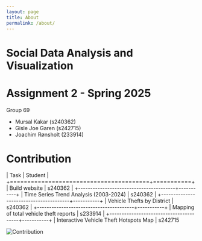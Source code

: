 ```yaml
---
layout: page
title: About
permalink: /about/
---
```


# **Social Data Analysis and Visualization** 

# Assignment 2 - Spring 2025

Group 69
 - Mursal Kakar (s240362)
 - Gisle Joe Garen (s242715)
 - Joachim Rønsholt (233914)



# Contribution 

| Task                                   | Student   |
+========================================+===========+
| Build website                          | s240362   |
+----------------------------------------+-----------+
| Time Series Trend Analysis (2003-2024) | s240362   |
+----------------------------------------+-----------+
| Vehicle Thefts by District             | s240362   |
+----------------------------------------+-----------+
| Mapping of total vehicle theft reports | s233914   |
+----------------------------------------+-----------+
| Interactive Vehicle Theft Hotspots Map | s242715 

![Contribution][table]

[table]: /contribution_table.jpg